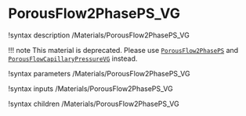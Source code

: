 # PorousFlow2PhasePS_VG

!syntax description /Materials/PorousFlow2PhasePS_VG

!!! note
    This material is deprecated. Please use [`PorousFlow2PhasePS`](/porous_flow/PorousFlow2PhasePS.md) and [`PorousFlowCapillaryPressureVG`](/porous_flow/PorousFlowCapillaryPressureVG.md) instead.

!syntax parameters /Materials/PorousFlow2PhasePS_VG

!syntax inputs /Materials/PorousFlow2PhasePS_VG

!syntax children /Materials/PorousFlow2PhasePS_VG
